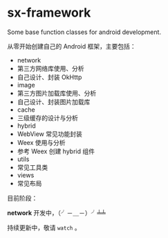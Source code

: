 # sx-framework
Some base function classes for android development. 

从零开始创建自己的 Android 框架，主要包括：

- network
 - 第三方网络库使用、分析
 - 自己设计、封装 OkHttp
- image
 - 第三方图片加载库使用、分析
 - 自己设计、封装图片加载库
- cache
 - 三级缓存的设计与分析
- hybrid
 - WebView 常见功能封装
 - Weex 使用与分析
 - 参考 Weex 创建 hybrid 组件
- utils
 - 常见工具类
- views
 - 常见布局

目前阶段：

**network** 开发中，（╯－＿－）╯╧╧

持续更新中，敬请 ``watch`` 。
